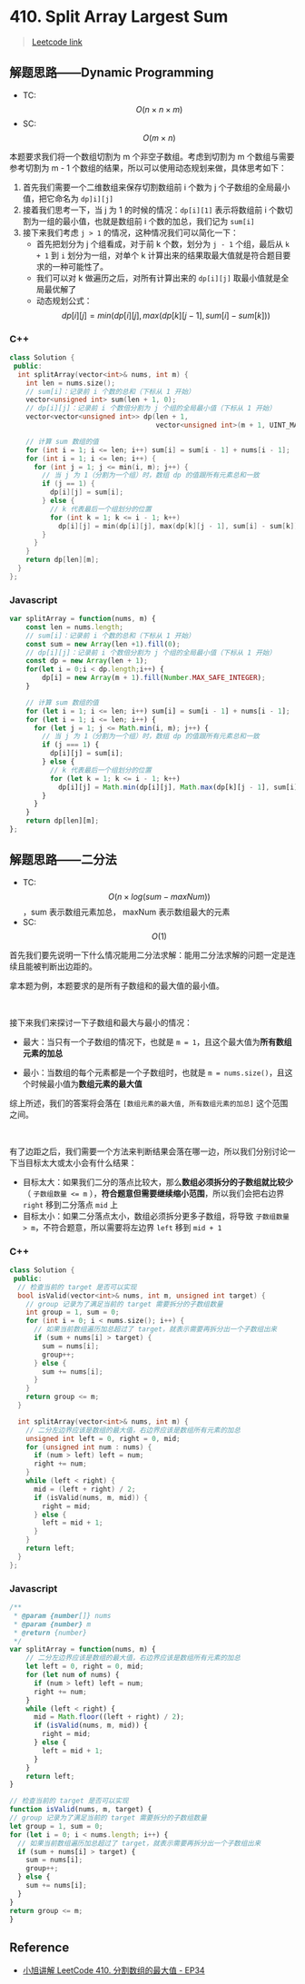 # 410. Split Array Largest Sum

> [Leetcode link](https://leetcode.com/problems/split-array-largest-sum/)



## 解题思路——Dynamic Programming

- TC: $$O(n \times n \times m)$$
- SC: $$O(m \times n)$$

本题要求我们将一个数组切割为 m 个非空子数组。考虑到切割为 m 个数组与需要参考切割为 m - 1 个数组的结果，所以可以使用动态规划来做，具体思考如下：

1. 首先我们需要一个二维数组来保存切割数组前 i 个数为 j 个子数组的全局最小值，把它命名为 `dp]i][j]`
2. 接着我们思考一下，当 j 为 1 的时候的情况：`dp[i][1]` 表示将数组前 i 个数切割为一组的最小值，也就是数组前 i 个数的加总，我们记为 `sum[i]`
3. 接下来我们考虑 `j > 1` 的情况，这种情况我们可以简化一下：
   - 首先把划分为 j 个组看成，对于前 k 个数，划分为 `j - 1` 个组，最后从 `k + 1` 到 `i` 划分为一组，对单个 k 计算出来的结果取最大值就是符合题目要求的一种可能性了。
   - 我们可以对 k 做遍历之后，对所有计算出来的 `dp[i][j]` 取最小值就是全局最优解了
   - 动态规划公式：$$dp[i][j] = min(dp[i][j], max(dp[k][j-1], sum[i] - sum[k]))$$



### C++

```cpp
class Solution {
 public:
  int splitArray(vector<int>& nums, int m) {
    int len = nums.size();
    // sum[i]：记录前 i 个数的总和（下标从 1 开始）
    vector<unsigned int> sum(len + 1, 0);
    // dp[i][j]：记录前 i 个数倍分割为 j 个组的全局最小值（下标从 1 开始）
    vector<vector<unsigned int>> dp(len + 1,
                                    vector<unsigned int>(m + 1, UINT_MAX));

    // 计算 sum 数组的值
    for (int i = 1; i <= len; i++) sum[i] = sum[i - 1] + nums[i - 1];
    for (int i = 1; i <= len; i++) {
      for (int j = 1; j <= min(i, m); j++) {
        // 当 j 为 1（分割为一个组）时，数组 dp 的值跟所有元素总和一致
        if (j == 1) {
          dp[i][j] = sum[i];
        } else {
          // k 代表最后一个组划分的位置
          for (int k = 1; k <= i - 1; k++)
            dp[i][j] = min(dp[i][j], max(dp[k][j - 1], sum[i] - sum[k]));
        }
      }
    }
    return dp[len][m];
  }
};
```



### Javascript

```js
var splitArray = function(nums, m) {
    const len = nums.length;
    // sum[i]：记录前 i 个数的总和（下标从 1 开始）
    const sum = new Array(len +1).fill(0);
    // dp[i][j]：记录前 i 个数倍分割为 j 个组的全局最小值（下标从 1 开始）
    const dp = new Array(len + 1);
    for(let i = 0;i < dp.length;i++) {
        dp[i] = new Array(m + 1).fill(Number.MAX_SAFE_INTEGER);
    }

    // 计算 sum 数组的值
    for (let i = 1; i <= len; i++) sum[i] = sum[i - 1] + nums[i - 1];
    for (let i = 1; i <= len; i++) {
      for (let j = 1; j <= Math.min(i, m); j++) {
        // 当 j 为 1（分割为一个组）时，数组 dp 的值跟所有元素总和一致
        if (j === 1) {
          dp[i][j] = sum[i];
        } else {
          // k 代表最后一个组划分的位置
          for (let k = 1; k <= i - 1; k++)
            dp[i][j] = Math.min(dp[i][j], Math.max(dp[k][j - 1], sum[i] - sum[k]));
        }
      }
    }
    return dp[len][m];
};
```



## 解题思路——二分法

- TC: $$O(n \times log(sum - maxNum))$$，sum 表示数组元素加总， maxNum 表示数组最大的元素
- SC: $$O(1)$$

首先我们要先说明一下什么情况能用二分法求解：能用二分法求解的问题一定是连续且能被判断出边距的。

拿本题为例，本题要求的是所有子数组和的最大值的最小值。

<br />

接下来我们来探讨一下子数组和最大与最小的情况：

- 最大：当只有一个子数组的情况下，也就是 `m = 1`，且这个最大值为**所有数组元素的加总**

- 最小：当数组的每个元素都是一个子数组时，也就是 `m = nums.size()`，且这个时候最小值为**数组元素的最大值**

综上所述，我们的答案将会落在 `[数组元素的最大值, 所有数组元素的加总]` 这个范围之间。

<br />

有了边距之后，我们需要一个方法来判断结果会落在哪一边，所以我们分别讨论一下当目标太大或太小会有什么结果：

- 目标太大：如果我们二分的落点比较大，那么**数组必须拆分的子数组就比较少**（ `子数组数量 <= m` ），**符合题意但需要继续缩小范围**，所以我们会把右边界 `right` 移到二分落点 `mid` 上
- 目标太小：如果二分落点太小，数组必须拆分更多子数组，将导致 `子数组数量 > m`，不符合题意，所以需要将左边界 `left` 移到 `mid + 1`



### C++

```cpp
class Solution {
 public:
  // 检查当前的 target 是否可以实现
  bool isValid(vector<int>& nums, int m, unsigned int target) {
    // group 记录为了满足当前的 target 需要拆分的子数组数量
    int group = 1, sum = 0;
    for (int i = 0; i < nums.size(); i++) {
      // 如果当前数组遍历加总超过了 target，就表示需要再拆分出一个子数组出来
      if (sum + nums[i] > target) {
        sum = nums[i];
        group++;
      } else {
        sum += nums[i];
      }
    }
    return group <= m;
  }

  int splitArray(vector<int>& nums, int m) {
    // 二分左边界应该是数组的最大值，右边界应该是数组所有元素的加总
    unsigned int left = 0, right = 0, mid;
    for (unsigned int num : nums) {
      if (num > left) left = num;
      right += num;
    }
    while (left < right) {
      mid = (left + right) / 2;
      if (isValid(nums, m, mid)) {
        right = mid;
      } else {
        left = mid + 1;
      }
    }
    return left;
  }
};
```



### Javascript

```js
/**
 * @param {number[]} nums
 * @param {number} m
 * @return {number}
 */
var splitArray = function(nums, m) {
    // 二分左边界应该是数组的最大值，右边界应该是数组所有元素的加总
    let left = 0, right = 0, mid;
    for (let num of nums) {
      if (num > left) left = num;
      right += num;
    }
    while (left < right) {
      mid = Math.floor((left + right) / 2);
      if (isValid(nums, m, mid)) {
        right = mid;
      } else {
        left = mid + 1;
      }
    }
    return left;
}

// 检查当前的 target 是否可以实现
function isValid(nums, m, target) {
// group 记录为了满足当前的 target 需要拆分的子数组数量
let group = 1, sum = 0;
for (let i = 0; i < nums.length; i++) {
  // 如果当前数组遍历加总超过了 target，就表示需要再拆分出一个子数组出来
  if (sum + nums[i] > target) {
    sum = nums[i];
    group++;
  } else {
    sum += nums[i];
  }
}
return group <= m;
}
```



## Reference

- [小旭讲解 LeetCode 410. 分割数组的最大值 - EP34](https://www.bilibili.com/video/BV1Nt4y1X7LR/)
